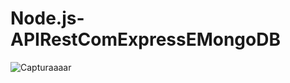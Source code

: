 ﻿# Node.js-APIRestComExpressEMongoDB

![Capturaaaar](https://github.com/Nessavs/Node.js-APIRestComExpressEMongoDB/assets/101596768/97331aff-f5e9-4ee6-b9a3-4018094eb9c0)
